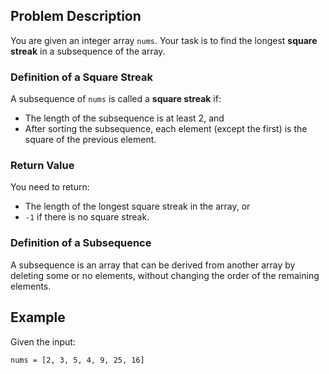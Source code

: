 ## Problem Description

You are given an integer array `nums`. Your task is to find the longest **square streak** in a subsequence of the array.

### Definition of a Square Streak

A subsequence of `nums` is called a **square streak** if:

- The length of the subsequence is at least 2, and
- After sorting the subsequence, each element (except the first) is the square of the previous element.

### Return Value

You need to return:
- The length of the longest square streak in the array, or
- `-1` if there is no square streak.

### Definition of a Subsequence

A subsequence is an array that can be derived from another array by deleting some or no elements, without changing the order of the remaining elements.

## Example

Given the input:

```plaintext
nums = [2, 3, 5, 4, 9, 25, 16]